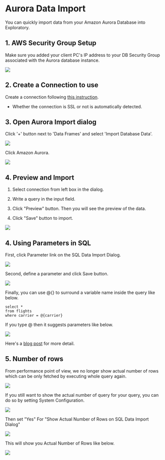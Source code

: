 # Aurora Data Import

You can quickly import data from your Amazon Aurora Database into Exploratory.

## 1. AWS Security Group Setup

Make sure you added your client PC's IP address to your DB Security Group associated with the Aurora database instance.

![](images/aws-security-group.png)

## 2. Create a Connection to use

Create a connection following [this instruction](connection.html).

* Whether the connection is SSL or not is automatically detected.

## 3. Open Aurora Import dialog

Click '+' button next to 'Data Frames' and select 'Import Database Data'.

![](images/import-database.png)

Click Amazon Aurora.

![](images/aurora.png)

## 4. Preview and Import


1. Select connection from left box in the dialog.

2. Write a query in the input field.

3. Click "Preview" button. Then you will see the preview of the data.

4. Click "Save" button to import.

![](images/aurora-import.png)

## 4. Using Parameters in SQL

First, click Parameter link on the SQL Data Import Dialog.

![](images/add_parameter.png)

Second, define a parameter and click Save button.

![](images/define_parameter.png)

Finally, you can use @{} to surround a variable name inside the query like below.

  ```
  select *
  from flights 
  where carrier = @{carrier}
  ```
  
  If you type @ then it suggests parameters like below.
  
  ![](images/insert_param_in_query.png)


Here's a [blog post](https://exploratory.io/note/kanaugust/An-Introduction-to-Parameter-in-Exploratory-WCO4Vgn7HJ) for more detail.

## 5. Number of rows

From performance point of view, we no longer show actual number of rows which can be only fetched by executing whole query again.

![](images/sql_number_of_rows.png)

If you still want to show the actual number of query for your query, you can do so by setting System Configuration.

![](images/num_of_rows_config_menu.png)

Then set "Yes" For "Show Actual Number of Rows on SQL Data Import Dialog"

![](images/num_of_rows_config.png)

This will show you Actual Number of Rows like below.

![](images/actual_num_of_rows.png)
